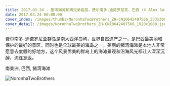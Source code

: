 ```yaml
---
title: 2017.03.24 - 猪湾海滩和两兄弟岩层，费尔南多-迪诺罗尼亚，巴西 (© Alex Saberi/Getty Images)
date: 2017.03.24 00:00:00
cover_index: /images/thumbs/NoronhaTwoBrothers_ZH-CN10642407566_533x300.jpg
cover_detail: /images/NoronhaTwoBrothers_ZH-CN10642407566_1920x1080.jpg
---
```


费尔南多-迪诺罗尼亚群岛是南大西洋岛屿，世界自然遗产之一，是巴西最美丽和保护的最好的景区，同时也是全球最美的海岛之一。美丽的猪湾海滩是本地人非常愿意去度假的好地方，这个风景优美的群岛上的海滩景观和沿海风光都让人深深沉醉，流连忘返。

南美洲, 巴西, 猪湾海滩

![NoronhaTwoBrothers](/images/NoronhaTwoBrothers_ZH-CN10642407566_1920x1080.jpg)
